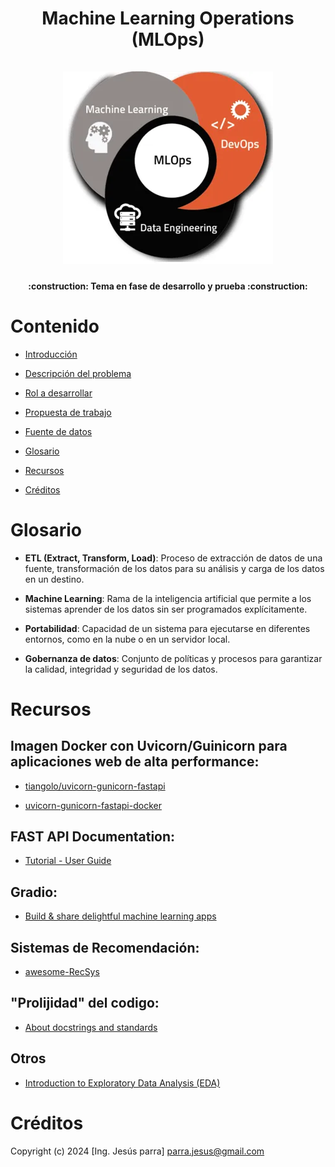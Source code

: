 <div align="center">
  <h1 align="center">
    Machine Learning Operations (MLOps)
    <br />
    <br />
      <img src="./img/MLOPS.png" alt="Herramientas Big Data">
  </h1>
</div>

<h4 align="center">
:construction: Tema en fase de desarrollo y prueba :construction:
</h4>

# Contenido

* [Introducción](#Introducción)

* [Descripción del problema](#Implementación)

* [Rol a desarrollar](#HDFS)

* [Propuesta de trabajo](#HIVE)

* [Fuente de datos](#HDFS)

* [Glosario](#Glosario)

* [Recursos](#Recursos)

* [Créditos](#Créditos)


# Glosario

- **ETL (Extract, Transform, Load)**: Proceso de extracción de datos de una fuente, transformación de los datos para su análisis y carga de los datos en un destino.

- **Machine Learning**: Rama de la inteligencia artificial que permite a los sistemas aprender de los datos sin ser programados explícitamente.

- **Portabilidad**: Capacidad de un sistema para ejecutarse en diferentes entornos, como en la nube o en un servidor local.

- **Gobernanza de datos**: Conjunto de políticas y procesos para garantizar la calidad, integridad y seguridad de los datos.

# Recursos

## Imagen Docker con Uvicorn/Guinicorn para aplicaciones web de alta performance:

* [tiangolo/uvicorn-gunicorn-fastapi](https://hub.docker.com/r/tiangolo/uvicorn-gunicorn-fastapi/) <br>

* [uvicorn-gunicorn-fastapi-docker](https://github.com/tiangolo/uvicorn-gunicorn-fastapi-docker) <br>

## FAST API Documentation:

* [Tutorial - User Guide](https://fastapi.tiangolo.com/tutorial/) <br>

## Gradio:

* [Build & share delightful machine learning apps](https://www.gradio.app/) <br>

## Sistemas de Recomendación:

* [awesome-RecSys](https://github.com/juliom86/awesome-RecSys) <br>

## "Prolijidad" del codigo:

* [About docstrings and standards](https://pandas.pydata.org/docs/development/contributing_docstring.html) <br>

## Otros 

* [Introduction to Exploratory Data Analysis (EDA)](https://learn.toanhoang.com/courses/take/creating-bespoke-data-visualisations-in-tableau-part-one/lessons/18775341-index-function)

# Créditos
Copyright (c) 2024 [Ing. Jesús parra] parra.jesus@gmail.com